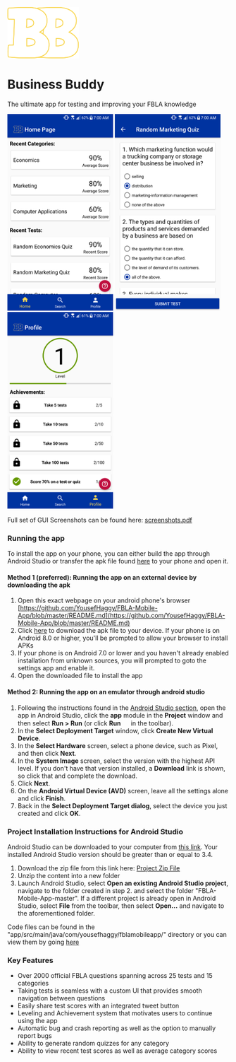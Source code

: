 ![Logo image](ReadMeImages/logo.png)
# Business Buddy
The ultimate app for testing and improving your FBLA knowledge

<img src="ReadMeImages/home_page.png" width="240" height="445"/> <img src="ReadMeImages/test_page.png" width="240" height="445"/> <img src="ReadMeImages/profile_page.png" width="240" height="445"/>

Full set of GUI Screenshots can be found here: [screenshots.pdf](screenshots.pdf)


### Running the app
To install the app on your phone, you can either build the app through Android Studio or transfer the apk file found  [here](https://github.com/YousefHaggy/FBLA-Mobile-App/raw/master/apk/BusinessBud.apk) to your phone and open it.
#### Method 1 (preferred): Running the app on an external device by downloading the apk
1. Open this exact webpage on your android phone's browser [https://github.com/YousefHaggy/FBLA-Mobile-App/blob/master/README.md](https://github.com/YousefHaggy/FBLA-Mobile-App/blob/master/README.md)
2. Click [here](https://github.com/YousefHaggy/FBLA-Mobile-App/raw/master/apk/BusinessBud.apk) to download the apk file to your device. If your phone is on Android 8.0 or higher, you'll be prompted to allow your browser to install APKs
3. If your phone is on Android 7.0 or lower and you haven't already enabled installation from unknown sources, you will prompted to goto the settings app and enable it. 
4. Open the downloaded file to install the app
#### Method 2: Running the app on an emulator through android studio
1. Following the instructions found in the [Android Studio section](#project-installation-instructions-for-android-studio), open the app in Android Studio, click the **app** module in the **Project** window and then select **Run > Run** (or click **Run** <img src="https://developer.android.com/studio/images/buttons/toolbar-run.png" alt="" width="15px" height="15px"> in the toolbar).
2. In the **Select Deployment Target** window, click **Create New Virtual Device**.
3. In the **Select Hardware** screen, select a phone device, such as Pixel, and then click **Next**.
4. In the **System Image** screen, select the version with the highest API level. If you don't have that version installed, a **Download** link is shown, so click that and complete the download.
5. Click **Next**.
6. On the **Android Virtual Device (AVD)** screen, leave all the settings alone and click **Finish**.
7. Back in the **Select Deployment Target dialog**, select the device you just created and click **OK**.

### Project Installation Instructions for Android Studio
Android Studio can be downloaded to your computer from [this link](https://developer.android.com/studio/?gclid=Cj0KCQjwg73kBRDVARIsAF-kEH_QSh761Oi_tirruUVzvCp4fIgIfwK-IYDOKm7aFY2psSiQfkwW3voaAuuCEALw_wcB). Your installed Android Studio version should be greater than or equal to 3.4. 
1. Download the zip file  from this link here: [Project Zip File](https://github.com/YousefHaggy/FBLA-Mobile-App/archive/master.zip)
2. Unzip the content into a new folder
3. Launch Android Studio, select **Open an existing Android Studio project**, navigate to the folder created in step 2. and select the folder "FBLA-Mobile-App-master". If a different project is already open in Android Studio, select **File** from the toolbar, then select **Open...** and navigate to the aforementioned folder.

Code files can be found in the "app/src/main/java/com/yousefhaggy/fblamobileapp/" directory or you can view them by going [here](app/src/main/java/com/yousefhaggy/fblamobileapp/)




### Key Features
 - Over 2000 official FBLA questions spanning across 25 tests and 15 categories
 - Taking tests is seamless with a custom UI that provides smooth navigation between questions
 - Easily share test scores with an integrated tweet button
 - Leveling and Achievement system that motivates users to continue using the app
 - Automatic bug and crash reporting as well as the option to manually report bugs
 - Ability to generate random quizzes for any category
 - Ability to view recent test scores as well as average category scores 

